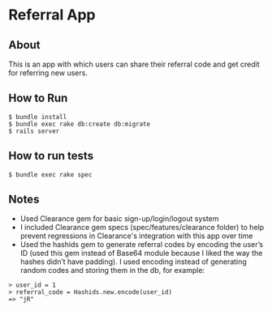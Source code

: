 # Referral App

## About

This is an app with which users can share their referral code and get credit for
referring new users.

## How to Run

```
$ bundle install
$ bundle exec rake db:create db:migrate
$ rails server
```

## How to run tests

```
$ bundle exec rake spec
```

## Notes

* Used Clearance gem for basic sign-up/login/logout system
* I included Clearance gem specs (spec/features/clearance folder) to help prevent regressions in Clearance's integration with this app over time
* Used the hashids gem to generate referral codes by encoding the user’s ID (used this gem instead of Base64 module because I liked the way the hashes didn’t have padding). I used encoding instead of generating random codes and storing them in the db, for example:
```
> user_id = 1
> referral_code = Hashids.new.encode(user_id)
=> "jR"
```

